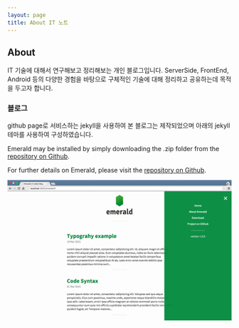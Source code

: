 ```yaml
---
layout: page
title: About IT 노트
---
```

## About
IT 기술에 대해서 연구해보고 정리해보는 개인 블로그입니다.
ServerSide, FrontEnd, Android 등의 다양한 경험을 바탕으로 구체적인 기술에 대해 정리하고 공유하는데 목적을 두고자 합니다.


### 블로그 
github page로 서비스하는 jekyll을 사용하여 본 블로그는 제작되었으며
아래의 jekyll 테마를 사용하여 구성하였습니다.

Emerald may be installed by simply downloading the .zip folder from the [repository on Github](https://github.com/KingFelix/emerald/archive/master.zip).

For further details on Emerald, please visit the [repository on Github](https://github.com/KingFelix/emerald/).

![Emerald](img/Emerald01.png "Emerald")
